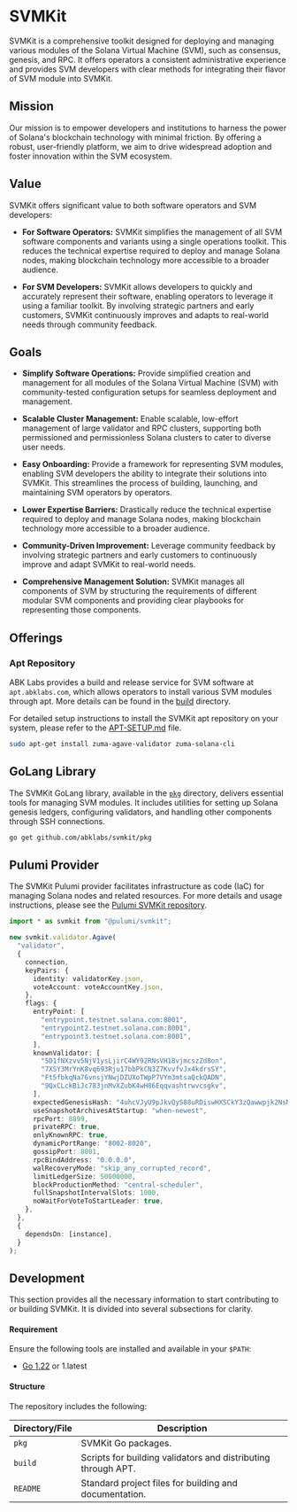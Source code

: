 # SVMKit

SVMKit is a comprehensive toolkit designed for deploying and managing various modules of the Solana Virtual Machine (SVM), such as consensus, genesis, and RPC. It offers operators a consistent administrative experience and provides SVM developers with clear methods for integrating their flavor of SVM module into SVMKit.

## Mission

Our mission is to empower developers and institutions to harness the power of Solana's blockchain technology with minimal friction. By offering a robust, user-friendly platform, we aim to drive widespread adoption and foster innovation within the SVM ecosystem.

## Value

SVMKit offers significant value to both software operators and SVM developers:

- **For Software Operators:** SVMKit simplifies the management of all SVM software components and variants using a single operations toolkit. This reduces the technical expertise required to deploy and manage Solana nodes, making blockchain technology more accessible to a broader audience.

- **For SVM Developers:** SVMKit allows developers to quickly and accurately represent their software, enabling operators to leverage it using a familiar toolkit. By involving strategic partners and early customers, SVMKit continuously improves and adapts to real-world needs through community feedback.

## Goals

- **Simplify Software Operations:** Provide simplified creation and management for all modules of the Solana Virtual Machine (SVM) with community-tested configuration setups for seamless deployment and management.

- **Scalable Cluster Management:** Enable scalable, low-effort management of large validator and RPC clusters, supporting both permissioned and permissionless Solana clusters to cater to diverse user needs.

- **Easy Onboarding:** Provide a framework for representing SVM modules, enabling SVM developers the ability to integrate their solutions into SVMKit. This streamlines the process of building, launching, and maintaining SVM operators by operators.

- **Lower Expertise Barriers:** Drastically reduce the technical expertise required to deploy and manage Solana nodes, making blockchain technology more accessible to a broader audience.

- **Community-Driven Improvement:** Leverage community feedback by involving strategic partners and early customers to continuously improve and adapt SVMKit to real-world needs.

- **Comprehensive Management Solution:** SVMKit manages all components of SVM by structuring the requirements of different modular SVM components and providing clear playbooks for representing those components.

## Offerings

### Apt Repository

ABK Labs provides a build and release service for SVM software at `apt.abklabs.com`, which allows operators to install various SVM modules through apt. More details can be found in the [build](/build) directory.

For detailed setup instructions to install the SVMKit apt repository on your system, please refer to the [APT-SETUP.md](APT-SETUP.md) file.

```bash
sudo apt-get install zuma-agave-validator zuma-solana-cli
```

## GoLang Library

The SVMKit GoLang library, available in the [`pkg`](/pkg) directory, delivers essential tools for managing SVM modules. It includes utilities for setting up Solana genesis ledgers, configuring validators, and handling other components through SSH connections.

```bash
go get github.com/abklabs/svmkit/pkg
```

## Pulumi Provider

The SVMKit Pulumi provider facilitates infrastructure as code (IaC) for managing Solana nodes and related resources. For more details and usage instructions, please see the [Pulumi SVMKit repository](https://github.com/abklabs/pulumi-svmkit).

```typescript
import * as svmkit from "@pulumi/svmkit";

new svmkit.validator.Agave(
  "validator",
  {
    connection,
    keyPairs: {
      identity: validatorKey.json,
      voteAccount: voteAccountKey.json,
    },
    flags: {
      entryPoint: [
        "entrypoint.testnet.solana.com:8001",
        "entrypoint2.testnet.solana.com:8001",
        "entrypoint3.testnet.solana.com:8001",
      ],
      knownValidator: [
        "5D1fNXzvv5NjV1ysLjirC4WY92RNsVH18vjmcszZd8on",
        "7XSY3MrYnK8vq693Rju17bbPkCN3Z7KvvfvJx4kdrsSY",
        "Ft5fbkqNa76vnsjYNwjDZUXoTWpP7VYm3mtsaQckQADN",
        "9QxCLckBiJc783jnMvXZubK4wH86Eqqvashtrwvcsgkv",
      ],
      expectedGenesisHash: "4uhcVJyU9pJkvQyS88uRDiswHXSCkY3zQawwpjk2NsNY",
      useSnapshotArchivesAtStartup: "when-newest",
      rpcPort: 8899,
      privateRPC: true,
      onlyKnownRPC: true,
      dynamicPortRange: "8002-8020",
      gossipPort: 8001,
      rpcBindAddress: "0.0.0.0",
      walRecoveryMode: "skip_any_corrupted_record",
      limitLedgerSize: 50000000,
      blockProductionMethod: "central-scheduler",
      fullSnapshotIntervalSlots: 1000,
      noWaitForVoteToStartLeader: true,
    },
  },
  {
    dependsOn: [instance],
  }
);
```

## Development

This section provides all the necessary information to start contributing to or building SVMKit. It is divided into several subsections for clarity.

#### Requirement

Ensure the following tools are installed and available in your `$PATH`:

- [Go 1.22](https://golang.org/dl/) or 1.latest

#### Structure

The repository includes the following:

| Directory/File | Description                                                   |
| -------------- | ------------------------------------------------------------- |
| `pkg`          | SVMKit Go packages.                                           |
| `build`        | Scripts for building validators and distributing through APT. |
| `README`       | Standard project files for building and documentation.        |
